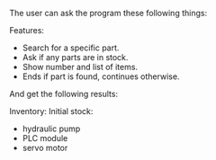 The user can ask the program these following things: 

Features:
- Search for a specific part.  
- Ask if any parts are in stock.  
- Show number and list of items.  
- Ends if part is found, continues otherwise.

And get the following results: 

Inventory:
Initial stock:
- hydraulic pump  
- PLC module  
- servo motor  
